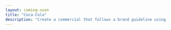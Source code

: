 ```yaml
---
layout: coming-soon
title: "Coca-Cola"
description: "Create a commercial that follows a brand guideline using a stop motion technique."
---
```

